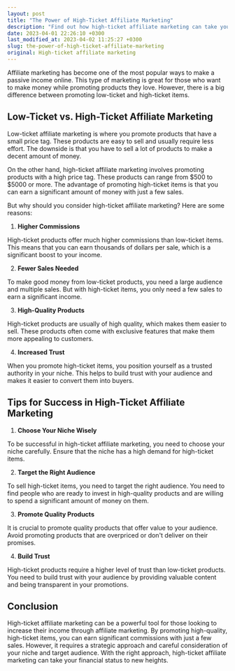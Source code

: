 ```yaml
---
layout: post
title: "The Power of High-Ticket Affiliate Marketing"
description: "Find out how high-ticket affiliate marketing can take your financial status to new heights."
date: 2023-04-01 22:26:10 +0300
last_modified_at: 2023-04-02 11:25:27 +0300
slug: the-power-of-high-ticket-affiliate-marketing
original: High-ticket affiliate marketing
---
```

Affiliate marketing has become one of the most popular ways to make a passive income online. This type of marketing is great for those who want to make money while promoting products they love. However, there is a big difference between promoting low-ticket and high-ticket items.

## Low-Ticket vs. High-Ticket Affiliate Marketing

Low-ticket affiliate marketing is where you promote products that have a small price tag. These products are easy to sell and usually require less effort. The downside is that you have to sell a lot of products to make a decent amount of money.

On the other hand, high-ticket affiliate marketing involves promoting products with a high price tag. These products can range from $500 to $5000 or more. The advantage of promoting high-ticket items is that you can earn a significant amount of money with just a few sales.

But why should you consider high-ticket affiliate marketing? Here are some reasons:

1. **Higher Commissions**

High-ticket products offer much higher commissions than low-ticket items. This means that you can earn thousands of dollars per sale, which is a significant boost to your income.

2. **Fewer Sales Needed**

To make good money from low-ticket products, you need a large audience and multiple sales. But with high-ticket items, you only need a few sales to earn a significant income.

3. **High-Quality Products**

High-ticket products are usually of high quality, which makes them easier to sell. These products often come with exclusive features that make them more appealing to customers.

4. **Increased Trust**

When you promote high-ticket items, you position yourself as a trusted authority in your niche. This helps to build trust with your audience and makes it easier to convert them into buyers.

## Tips for Success in High-Ticket Affiliate Marketing

1. **Choose Your Niche Wisely**

To be successful in high-ticket affiliate marketing, you need to choose your niche carefully. Ensure that the niche has a high demand for high-ticket items.

2. **Target the Right Audience**

To sell high-ticket items, you need to target the right audience. You need to find people who are ready to invest in high-quality products and are willing to spend a significant amount of money on them.

3. **Promote Quality Products**

It is crucial to promote quality products that offer value to your audience. Avoid promoting products that are overpriced or don't deliver on their promises.

4. **Build Trust**

High-ticket products require a higher level of trust than low-ticket products. You need to build trust with your audience by providing valuable content and being transparent in your promotions.

## Conclusion

High-ticket affiliate marketing can be a powerful tool for those looking to increase their income through affiliate marketing. By promoting high-quality, high-ticket items, you can earn significant commissions with just a few sales. However, it requires a strategic approach and careful consideration of your niche and target audience. With the right approach, high-ticket affiliate marketing can take your financial status to new heights.